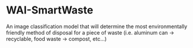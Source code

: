 # WAI-SmartWaste
An image classification model that will determine the most environmentally friendly method of disposal for a piece of waste (i.e. aluminum can → recyclable, food waste → compost, etc...)
